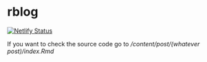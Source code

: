 # rblog
[![Netlify Status](https://api.netlify.com/api/v1/badges/32cc2cab-74a9-4181-bd33-7fbe8f08049c/deploy-status)](https://app.netlify.com/sites/suspicious-agnesi-54bb61/deploys)

If you want to check the source code go to */content/post/(whatever post)/index.Rmd*